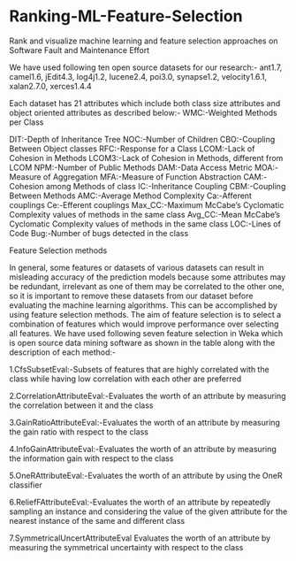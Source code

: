 # Ranking-ML-Feature-Selection
Rank and visualize machine learning and feature selection approaches on Software Fault and Maintenance Effort

We have used following ten open source datasets for our research:-
ant1.7, camel1.6, jEdit4.3, log4j1.2, lucene2.4, poi3.0, synapse1.2, velocity1.6.1, xalan2.7.0, xerces1.4.4

Each dataset has 21 attributes which include both class size attributes and object oriented attributes as described below:-
WMC:-Weighted Methods per Class

DIT:-Depth of Inheritance Tree
NOC:-Number of Children
CBO:-Coupling Between Object classes
RFC:-Response for a Class
LCOM:-Lack of Cohesion in Methods
LCOM3:-Lack of Cohesion in Methods, different from LCOM
NPM:-Number of Public Methods
DAM:-Data Access Metric
MOA:-Measure of Aggregation
MFA:-Measure of Function Abstraction
CAM:-Cohesion among Methods of class
IC:-Inheritance Coupling
CBM:-Coupling Between Methods
AMC:-Average Method Complexity
Ca:-Afferent couplings
Ce:-Efferent couplings
Max_CC:-Maximum McCabe’s Cyclomatic Complexity values of methods in the same  class
Avg_CC:-Mean McCabe’s Cyclomatic Complexity values of methods in the same class
LOC:-Lines of Code
Bug:-Number of bugs detected in the class

Feature Selection methods

In general, some features or datasets of various datasets can result in misleading accuracy of the prediction models because some attributes may be redundant, irrelevant as one of them may be correlated to the other one, so it is important to remove these datasets from our dataset before evaluating the machine learning algorithms. This can be accomplished by using feature selection methods. The aim of feature selection is to select a combination of features which would improve performance over selecting all features. We have used following seven feature selection in Weka which is open source data mining software as shown in the table along with the description of each method:-

1.CfsSubsetEval:-Subsets of features that are highly correlated with the class while having low correlation with each other are preferred

2.CorrelationAttributeEval:-Evaluates the worth of an attribute by measuring the correlation between it and the class

3.GainRatioAttributeEval:-Evaluates the worth of an attribute by measuring the gain ratio with respect to the class

4.InfoGainAttributeEval:-Evaluates the worth of an attribute by measuring the information gain with respect to the class

5.OneRAttributeEval:-Evaluates the worth of an attribute by using the OneR classifier

6.ReliefFAttributeEval:-Evaluates the worth of an attribute by repeatedly sampling an instance and considering the value of the given attribute for the nearest instance of the same and different class

7.SymmetricalUncertAttributeEval	  Evaluates the worth of an attribute by measuring the symmetrical uncertainty with respect to the class



